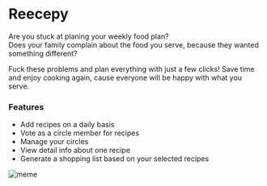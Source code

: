# Reecepy

Are you stuck at planing your weekly food plan? <br>
Does your family complain about the food you serve, because they wanted something different?

Fuck these problems and plan everything with just a few clicks! Save time and
enjoy cooking again, cause everyone will be happy with what you serve.

### Features

* Add recipes on a daily basis
* Vote as a circle member for recipes
* Manage your circles
* View detail info about one recipe
* Generate a shopping list based on your selected recipes

![meme](http://fs2.directupload.net/images/150923/sohom4mv.jpg)